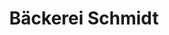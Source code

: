 ---
title: "Bäckerei Schmidt"
url: /luebbecke/baeckerei-schmidt-ravensberger-strasse/
shop: Bäckerei
---